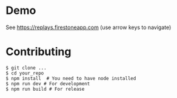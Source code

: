 # Demo

See https://replays.firestoneapp.com (use arrow keys to navigate)

# Contributing

```
$ git clone ...
$ cd your_repo
$ npm install  # You need to have node installed
$ npm run dev # For development
$ npm run build # For release
```
